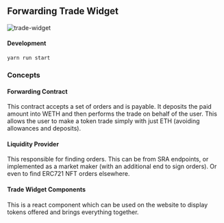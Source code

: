 ## Forwarding Trade Widget

![trade-widget](https://user-images.githubusercontent.com/27389/37170750-b3b211f2-22d9-11e8-8f75-f886790e0f1d.gif)

#### Development
`yarn run start`

### Concepts

#### Forwarding Contract
This contract accepts a set of orders and is payable. It deposits the paid amount into WETH and then performs the trade on behalf of the user. This allows the user to make a token trade simply with just ETH (avoiding allowances and deposits).

#### Liquidity Provider
This responsible for finding orders. This can be from SRA endpoints, or implemented as a market maker (with an additional end to sign orders). Or even to find ERC721 NFT orders elsewhere.

#### Trade Widget Components
This is a react component which can be used on the website to display tokens offered and brings everything together.


